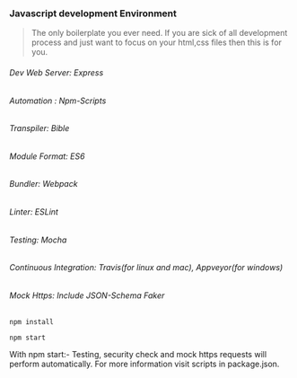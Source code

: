 ### Javascript development  Environment
> The only boilerplate you ever need. If you are sick of all development process and just want to focus on your html,css files then this is for you.

###### Dev Web Server:  Express
###### Automation :     Npm-Scripts
###### Transpiler:      Bible
###### Module Format:   ES6
###### Bundler:         Webpack
###### Linter:          ESLint
###### Testing:         Mocha
###### Continuous Integration:  Travis(for linux and mac),  Appveyor(for windows)
###### Mock Https:      Include JSON-Schema Faker


```
npm install

npm start

```

With npm start:- 
Testing, security check and mock https requests will perform automatically. For more information visit scripts in package.json. 